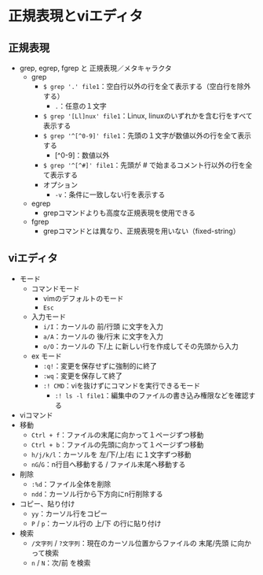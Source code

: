 # 正規表現とviエディタ

## 正規表現

- grep, egrep, fgrep と 正規表現／メタキャラクタ
    - grep
        - `$ grep '.' file1`：空白行以外の行を全て表示する（空白行を除外する）
            - `.`：任意の１文字
        - `$ grep '[Ll]nux' file1`：Linux, linuxのいずれかを含む行をすべて表示する
        - `$ grep '^[^0-9]' file1`：先頭の１文字が数値以外の行を全て表示する
            - [^0-9]：数値以外
        - `$ grep '^[^#]' file1`：先頭が # で始まるコメント行以外の行を全て表示する
        - オプション
            - `-v`：条件に一致しない行を表示する
    - egrep
        - grepコマンドよりも高度な正規表現を使用できる
    - fgrep
        - grepコマンドとは異なり、正規表現を用いない（fixed-string）






## viエディタ
- モード
    - コマンドモード
        - vimのデフォルトのモード
        - `Esc`
    - 入力モード
        - `i/I`：カーソルの 前/行頭 に文字を入力
        - `a/A`：カーソルの 後/行末 に文字を入力
        - `o/O`：カーソルの 下/上 に新しい行を作成してその先頭から入力
    - ex モード
        - `:q!`：変更を保存せずに強制的に終了
        - `:wq`：変更を保存して終了
        - `:! CMD`：viを抜けずにコマンドを実行できるモード
            - `:! ls -l file1`：編集中のファイルの書き込み権限などを確認する
- viコマンド
- 移動
    - `Ctrl + f`：ファイルの末尾に向かって１ページずつ移動
    - `Ctrl + b`：ファイルの先頭に向かって１ページずつ移動
    - `h/j/k/l`：カーソルを 左/下/上/右 に１文字ずつ移動
    - `nG`/`G`：n行目へ移動する / ファイル末尾へ移動する
- 削除
    - `:%d`：ファイル全体を削除
    - `ndd`：カーソル行から下方向にn行削除する
- コピー、貼り付け
    - `yy`：カーソル行をコピー
    - `P` / `p`：カーソル行の 上/下 の行に貼り付け
- 検索
    - `/文字列` / `?文字列`：現在のカーソル位置からファイルの 末尾/先頭 に向かって検索
    - `n` / `N`：次/前 を検索
